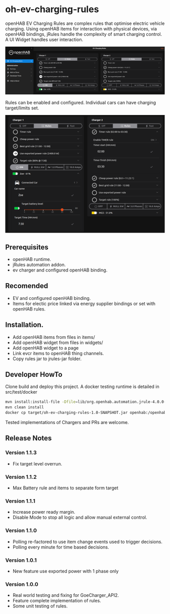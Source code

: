 # oh-ev-charging-rules

openHAB EV Charging Rules are complex rules that optimise electric vehicle charging. Using openHAB items for interaction with physical devices, via openHAB bindings, jRules handle the complexity of smart charging control. A UI Widget handles user interaction.

![Page](/docs/Page.png)

Rules can be enabled and configured.  Individual cars can have charging target/limits set.

![Page](/docs/PageWithSettings.png)

## Prerequisites

* openHAB runtime.
* jRules automation addon.
* ev charger and configured openHAB binding.

## Recomended

* EV and configured openHAB binding.
* Items for electic price linked via energy supplier bindings or set with openHAB rules.

## Installation.

* Add openHAB items from files in items/
* Add openHAB widget from files in widgets/
* Add openHAB widget to a page
* Link evcr items to openHAB thing channels.
* Copy rules jar to jrules-jar folder.

## Developer HowTo

Clone build and deploy this project. A docker testing runtime is detailed in src/test/docker

```bash
mvn install:install-file -Dfile=lib/org.openhab.automation.jrule-4.0.0-BETA21.jar -DgroupId=org.openhab.automation -DartifactId=jrule -Dversion=4.0.0-BETA21 -Dpackaging=jar
mvn clean install
docker cp target/oh-ev-charging-rules-1.0-SNAPSHOT.jar openhab:/openhab/conf/automation/jrule/rules-jar/
```

Tested implementations of Chargers and PRs are welcome.

## Release Notes

### Version 1.1.3

* Fix target level overrun.

### Version 1.1.2

* Max Battery rule and items to separate form target

### Version 1.1.1

* Increase power ready margin.
* Disable Mode to stop all logic and allow manual external control.

### Version 1.1.0

* Polling re-factored to use item change events used to trigger decisions.
* Polling every minute for time based decisions.

### Version 1.0.1

* New feature use exported power with 1 phase only

### Version 1.0.0

* Real world testing and fixing for GoeCharger_API2.
* Feature complete implementation of rules.
* Some unit testing of rules.
